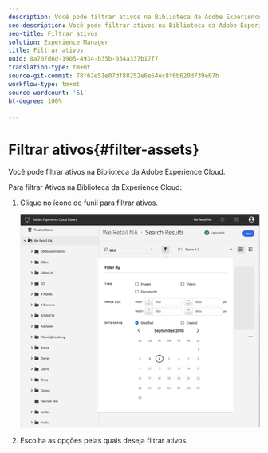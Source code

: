 ```yaml
---
description: Você pode filtrar ativos na Biblioteca da Adobe Experience Cloud.
seo-description: Você pode filtrar ativos na Biblioteca da Adobe Experience Cloud.
seo-title: Filtrar ativos
solution: Experience Manager
title: Filtrar ativos
uuid: 8a707d6d-1905-4934-b35b-034a337b17f7
translation-type: tm+mt
source-git-commit: 78f62e51e07df88252e6e54ec8f0b620d739e07b
workflow-type: tm+mt
source-wordcount: '61'
ht-degree: 100%

---
```



# Filtrar ativos{#filter-assets}

Você pode filtrar ativos na Biblioteca da Adobe Experience Cloud.

Para filtrar Ativos na Biblioteca da Experience Cloud:

1. Clique no ícone de funil para filtrar ativos.

   ![](assets/library_filter_assets.png)

1. Escolha as opções pelas quais deseja filtrar ativos.

